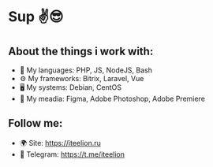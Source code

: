# Sup ✌️😎

## About the things i work with:
- 💬 My languages: PHP, JS, NodeJS, Bash 
- ⚙️ My frameworks: Bitrix, Laravel, Vue
- 🖥 My systems: Debian, CentOS
- 🎥 My meadia: Figma, Adobe Photoshop, Adobe Premiere

## Follow me:
- 🌍 Site: https://iteelion.ru
- 💬 Telegram: https://t.me/iteelion
